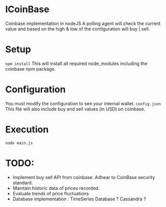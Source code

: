 # ICoinBase
Coinbase implementation in nodeJS
A polling agent will check the current value and based on the high & low of the configuration will buy | sell. 

# Setup
`npm install`
This will install all required node_modules including the coinbase npm package. 

# Configuration
You must modify the configuration to see your internal wallet. 
`config.json`
This file will also include buy and sell values (in USD) on coinbase.

# Execution 
`node main.js`

# TODO: 
- Implement buy sell API from coinbase. Adhear to CoinBase security standard. 
- Maintain historic data of prices recorded. 
- Evaluate trends of price fluctuations
- Database implementation : TimeSeries Database ? Cassandra ?
